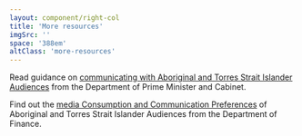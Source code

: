 ```yaml
---
layout: component/right-col
title: 'More resources'
imgSrc: ''
space: '388em'
altClass: 'more-resources'
---
```


Read guidance on [communicating with Aboriginal and Torres Strait Islander Audiences](#) from the Department of Prime Minister and Cabinet.


Find out the [media Consumption and Communication Preferences](#) of Aboriginal and Torres Strait Islander Audiences from the Department of Finance.